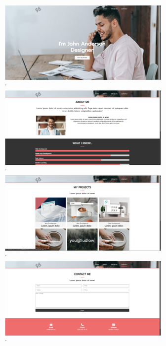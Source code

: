 ![Site Preview 1](/img/photos%20(1).png "Site Preview 1").

![Site Preview 2](/img/photos%20(2).png "Site Preview 2").

![Site Preview 3](/img/photos%20(3).png "Site Preview 3").

![Site Preview 4](/img/photos%20(4).png "Site Preview 4").
